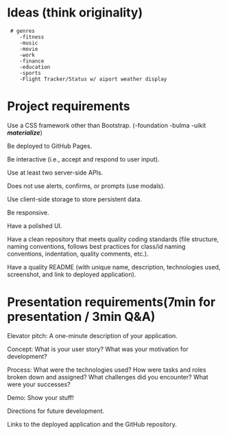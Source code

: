 # Ideas (think originality)

     # genres
        -fitness
        -music
        -movie
        -work
        -finance
        -education
        -sports
        -Flight Tracker/Status w/ aiport weather display

# Project requirements

Use a CSS framework other than Bootstrap.
(-foundation
-bulma
-uikit
**_materialize_**)

Be deployed to GitHub Pages.

Be interactive (i.e., accept and respond to user input).

Use at least two server-side APIs.

Does not use alerts, confirms, or prompts (use modals).

Use client-side storage to store persistent data.

Be responsive.

Have a polished UI.

Have a clean repository that meets quality coding standards (file structure, naming conventions, follows best practices for class/id naming conventions, indentation, quality comments, etc.).

Have a quality README (with unique name, description, technologies used, screenshot, and link to deployed application).

# Presentation requirements(7min for presentation / 3min Q&A)

Elevator pitch: A one-minute description of your application.

Concept: What is your user story? What was your motivation for development?

Process: What were the technologies used? How were tasks and roles broken down and assigned? What challenges did you encounter? What were your successes?

Demo: Show your stuff!

Directions for future development.

Links to the deployed application and the GitHub repository.
